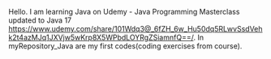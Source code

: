 Hello. 
I am learning Java on Udemy - Java Programming Masterclass updated to Java 17 
https://www.udemy.com/share/101Wdq3@_6fZH_6w_Hu50dq5RLwvSsdVehk2t4azMJq1JXVjw5wKrp8X5WPbdLOYRgZSiamnfQ==/.
In myRepository_Java are my first codes(coding exercises from course).

